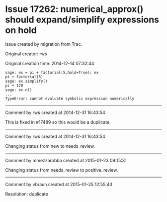 # Issue 17262: numerical_approx() should expand/simplify expressions on hold

Issue created by migration from Trac.

Original creator: rws

Original creation time: 2014-12-14 07:32:44


```
sage: ex = pi + factorial(5,hold=True); ex
pi + factorial(5)
sage: ex.simplify()
pi + 120
sage: ex.n()
...
TypeError: cannot evaluate symbolic expression numerically
```



---

Comment by rws created at 2014-12-31 16:43:54

This is fixed in #17489 so this would be a duplicate.


---

Comment by rws created at 2014-12-31 16:43:54

Changing status from new to needs_review.


---

Comment by mmezzarobba created at 2015-01-23 09:15:31

Changing status from needs_review to positive_review.


---

Comment by vbraun created at 2015-01-25 12:55:43

Resolution: duplicate

